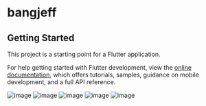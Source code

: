 # bangjeff

## Getting Started

This project is a starting point for a Flutter application.

For help getting started with Flutter development, view the
[online documentation](https://docs.flutter.dev/), which offers tutorials,
samples, guidance on mobile development, and a full API reference.

![image](https://github.com/Anboyy/bangjeff/assets/90738592/e035c39b-f60e-4368-a3e8-eca9f6d2e9be)
![image](https://github.com/Anboyy/bangjeff/assets/90738592/2a7474ac-8166-4d22-a53a-57c1c4a285b1)
![image](https://github.com/Anboyy/bangjeff/assets/90738592/83a47fbb-168f-4c2c-8fe9-c53026d24dee)
![image](https://github.com/Anboyy/bangjeff/assets/90738592/d268ee50-c4c8-4d2b-835b-5158c673018a)
![image](https://github.com/Anboyy/bangjeff/assets/90738592/61faebbe-dfa8-4115-a4dc-b3cb13a3be3b)
